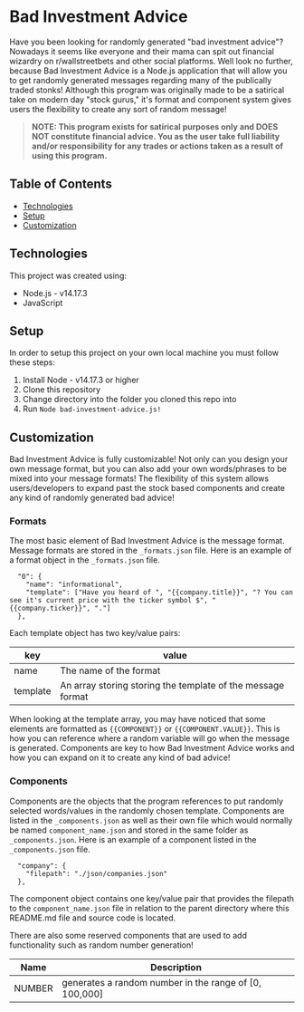 # Bad Investment Advice
Have you been looking for randomly generated "bad investment advice"? Nowadays it seems like everyone
and their mama can spit out financial wizardry on r/wallstreetbets and other social platforms.
Well look no further, because Bad Investment Advice is a Node.js application that will allow you to get 
randomly generated messages regarding many of the publically traded stonks! Although this program was originally made to be a satirical take on modern day "stock gurus," it's format and component system gives users the flexibility to create any sort of random message!

> **NOTE: This program exists for satirical purposes only and DOES NOT constitute financial advice. You as the user
take full liability and/or responsibility for any trades or actions taken as a result of using this program.**

## Table of Contents
* [Technologies](#technologies)
* [Setup](#setup)
* [Customization](#customization)

## Technologies
This project was created using:
* Node.js - v14.17.3
* JavaScript

## Setup
In order to setup this project on your own local machine you must follow these steps:

1) Install Node - v14.17.3 or higher
2) Clone this repository
3) Change directory into the folder you cloned this repo into
4) Run `Node bad-investment-advice.js!`

## Customization
Bad Investment Advice is fully customizable! Not only can you design your own message format, but you can also add
your own words/phrases to be mixed into your message formats! The flexibility of this system allows users/developers
to expand past the stock based components and create any kind of randomly generated bad advice!

### Formats
The most basic element of Bad Investment Advice is the message format. Message formats are stored in the `_formats.json` file. Here is an example of a format object in the `_formats.json` file.

```
  "0": {
    "name": "informational",
    "template": ["Have you heard of ", "{{company.title}}", "? You can see it's current price with the ticker symbol $", "{{company.ticker}}", "."]
  },
```

Each template object has two key/value pairs:

| **key** | **value** |
|---------|-----------|
name | The name of the format
template | An array storing storing the template of the message format

When looking at the template array, you may have noticed that some elements are formatted as `{{COMPONENT}}` or `{{COMPONENT.VALUE}}`. This is how you can reference where a random variable will go when the message is generated. Components are key to how Bad Investment Advice works and how you can expand on it to create any kind of bad advice!

### Components
Components are the objects that the program references to put randomly selected words/values in the randomly chosen template. Components are listed in the `_components.json` as well as their own file which would normally be named `component_name.json` and stored in the same folder as `_components.json`. Here is an example of a component listed in the `_components.json` file.

```
  "company": {
    "filepath": "./json/companies.json"
  },
```

The component object contains one key/value pair that provides the filepath to the `component_name.json` file in relation to the parent directory where this README.md file and source code is located.

There are also some reserved components that are used to add functionality such as random number generation!

| **Name** | **Description** |
|----------|-----------------|
NUMBER | generates a random number in the range of [0, 100,000]